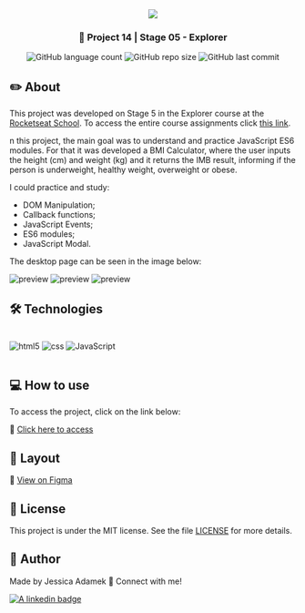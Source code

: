 <div align="center">
   <img src="https://www.rocketseat.com.br/assets/logos/explorer.svg" />
</div>
<h3 align="center">🚀 Project 14 | Stage 05 - Explorer</h3>

<div align="center">
  <img alt="GitHub language count" src="https://img.shields.io/github/languages/count/jeadamek/bmi-calculator">

  <img alt="GitHub repo size" src="https://img.shields.io/github/repo-size/jeadamek/bmi-calculator">
  
  <img alt="GitHub last commit" src="https://img.shields.io/github/last-commit/jeadamek/bmi-calculator?color=%231280BF">

 <!-- <a href="https://jeadamek.github.io/bmi-calculator/"> ▶️ Access Project </a> -->
</div>  

## ✏️ About

This project was developed on Stage 5 in the Explorer course at the [Rocketseat School](https://www.rocketseat.com.br/). To access the entire course assignments click [this link](https://github.com/jeadamek/explorer-rocketseat). 


n this project, the main goal was to understand and practice JavaScript ES6 modules. For that it was developed a BMI Calculator, where the user inputs the height (cm) and weight (kg) and it returns the IMB result, informing if the person is underweight,  healthy weight, overweight or obese. 

I could practice and study:

- DOM Manipulation;
- Callback functions;
- JavaScript Events;
- ES6 modules;
- JavaScript Modal.

The desktop page can be seen in the image below:
<br/>

![preview](https://user-images.githubusercontent.com/78454317/215364703-8e3248f9-aa1e-4fe4-a033-1e18ca90aee0.png)
![preview](https://user-images.githubusercontent.com/78454317/215364858-b79957ec-917f-4dbc-a7aa-efa3c127c21f.png)
![preview](https://user-images.githubusercontent.com/78454317/215364882-42c863fd-9e4b-4184-a0f3-72cd19f560f0.png)

## 🛠️ Technologies

<div style="display: inline_block"><br/>
  <img align="center" alt="html5" src="https://img.shields.io/badge/HTML5-E34F26?style=for-the-badge&logo=html5&logoColor=white" />
  <img align="center" alt="css" src="https://img.shields.io/badge/CSS3-1572B6?style=for-the-badge&logo=css3&logoColor=white" />
  <img align="center" alt="JavaScript" src="https://img.shields.io/badge/JavaScript-323330?style=for-the-badge&logo=javascript&logoColor=F7DF1E" />
</div>
</br>


## 💻 How to use

To access the project, click on the link below:

🔗 [Click here to access](https://jeadamek.github.io/bmi-calculator/)


## 🎨 Layout
🔗 [View on Figma](https://www.figma.com/file/Zb5pnekJaECQU6t0o4A9Z1/IMC-(Copy)?node-id=6%3A4&t=b6xcNQqyadjFOKZx-1)


## 📝 License

This project is under the MIT license. See the file [LICENSE](LICENSE) for more details.


## 🎯 Author

<p>
	Made by Jessica Adamek &#128075 Connect with me! 	
</p>
<div>
  <a href="https://www.linkedin.com/in/jessica-adamek/" target="_blank">
    <img src="https://img.shields.io/badge/LinkedIn-0077B5?style=for-the-badge&logo=linkedin&logoColor=white" alt="A linkedin badge">
  </a>  
</div>
